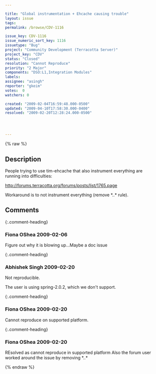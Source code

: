 ```yaml
---

title: "Global instrumentation + Ehcache causing trouble"
layout: issue
tags: 
permalink: /browse/CDV-1116

issue_key: CDV-1116
issue_numeric_sort_key: 1116
issuetype: "Bug"
project: "Community Development (Terracotta Server)"
project_key: "CDV"
status: "Closed"
resolution: "Cannot Reproduce"
priority: "2 Major"
components: "DSO:L1,Integration Modules"
labels: 
assignee: "asingh"
reporter: "gkeim"
votes:  0
watchers: 0

created: "2009-02-04T16:59:48.000-0500"
updated: "2009-04-10T17:58:30.000-0400"
resolved: "2009-02-20T12:28:24.000-0500"




---
```


{% raw %}

## Description

<div markdown="1" class="description">

People trying to use tim-ehcache that also instrument everything are running into difficulties:

http://forums.terracotta.org/forums/posts/list/1765.page

Workaround is to not instrument everything (remove \*..\* rule).


</div>

## Comments


{:.comment-heading}
### **Fiona OShea** <span class="date">2009-02-06</span>

<div markdown="1" class="comment">

Figure out why it is blowing up...Maybe a doc issue 

</div>


{:.comment-heading}
### **Abhishek Singh** <span class="date">2009-02-20</span>

<div markdown="1" class="comment">

Not reproducible.

The user is using spring-2.0.2, which we don't support.


</div>


{:.comment-heading}
### **Fiona OShea** <span class="date">2009-02-20</span>

<div markdown="1" class="comment">

Cannot reproduce on supported platform.

</div>


{:.comment-heading}
### **Fiona OShea** <span class="date">2009-02-20</span>

<div markdown="1" class="comment">

REsolved as cannot reproduce in supported platform
Also the forum user worked around the issue by removing \*..\*

</div>



{% endraw %}
